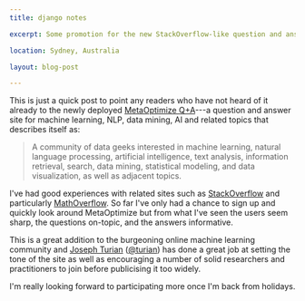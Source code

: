 ```yaml
---
title: django notes

excerpt: Some promotion for the new StackOverflow-like question and answer site for machine learning, NLP and computer vision.

location: Sydney, Australia

layout: blog-post

---
```


This is just a quick post to point any readers who have not heard of it already to the newly deployed [MetaOptimize Q+A](http://metaoptimize.com/qa/)---a question and answer site for machine learning, NLP, data mining, AI and related topics that describes itself as:
> A community of data geeks interested in machine learning, natural language processing, artificial intelligence, text analysis, information retrieval, search, data mining, statistical modeling, and data visualization, as well as adjacent topics.

I've had good experiences with related sites such as [StackOverflow](http://stackoverflow.com) and particularly [MathOverflow](http://mathoverflow.com). So far I've only had a chance to sign up and quickly look around MetaOptimize but from what I've seen the users seem sharp, the questions on-topic, and the answers informative.

This is a great addition to the burgeoning online machine learning community and [Joseph Turian](http://www-etud.iro.umontreal.ca/~turian/) ([@turian](http://twitter.com/turian)) has done a great job at setting the tone of the site as well as encouraging a number of solid researchers and practitioners to join before publicising it too widely. 

I'm really looking forward to participating more once I'm back from holidays.
